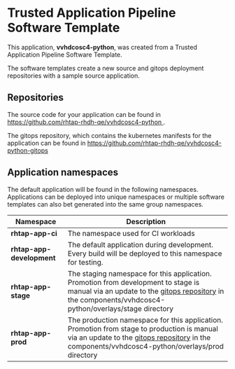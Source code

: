 # Trusted Application Pipeline Software Template

This application, **vvhdcosc4-python**, was created from a Trusted Application Pipeline Software Template.

The software templates create a new source and gitops deployment repositories with a sample source application. 

## Repositories

The source code for your application can be found in [https://github.com/rhtap-rhdh-qe/vvhdcosc4-python ](https://github.com/rhtap-rhdh-qe/vvhdcosc4-python ).
 
The gitops repository, which contains the kubernetes manifests for the application can be found in 
[https://github.com/rhtap-rhdh-qe/vvhdcosc4-python-gitops ](https://github.com/rhtap-rhdh-qe/vvhdcosc4-python-gitops ) 

## Application namespaces 

The default application will be found in the following namespaces. Applications can be deployed into unique namespaces or multiple software templates can also bet generated into the same group namespaces.  

|  Namespace   |  Description   |  
| -------- | -------- |
| **rhtap-app-ci** | The namespace used for CI workloads |
| **rhtap-app-development** | The default application during development. Every build will be deployed to this namespace for testing. |
| **rhtap-app-stage** | The staging namespace for this application. Promotion from development to stage is manual via an update to the [gitops repository](https://github.com/rhtap-rhdh-qe/vvhdcosc4-python-gitops ) in the components/vvhdcosc4-python/overlays/stage directory |
| **rhtap-app-prod** | The production namespace for this application. Promotion from stage to production is manual via an update to the [gitops repository](https://github.com/rhtap-rhdh-qe/vvhdcosc4-python-gitops ) in the components/vvhdcosc4-python/overlays/prod directory |